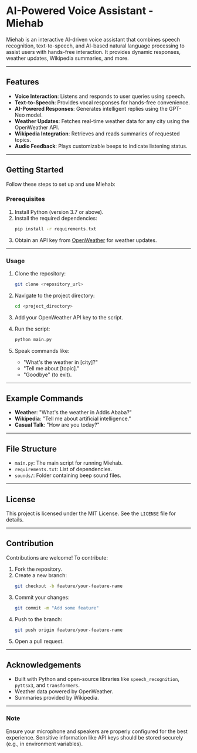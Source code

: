 # AI-Powered Voice Assistant - Miehab

Miehab is an interactive AI-driven voice assistant that combines speech recognition, text-to-speech, and AI-based natural language processing to assist users with hands-free interaction. It provides dynamic responses, weather updates, Wikipedia summaries, and more.

---

## Features

- **Voice Interaction**: Listens and responds to user queries using speech.
- **Text-to-Speech**: Provides vocal responses for hands-free convenience.
- **AI-Powered Responses**: Generates intelligent replies using the GPT-Neo model.
- **Weather Updates**: Fetches real-time weather data for any city using the OpenWeather API.
- **Wikipedia Integration**: Retrieves and reads summaries of requested topics.
- **Audio Feedback**: Plays customizable beeps to indicate listening status.

---

## Getting Started

Follow these steps to set up and use Miehab:

### Prerequisites

1. Install Python (version 3.7 or above).
2. Install the required dependencies:
   ```bash
   pip install -r requirements.txt
   ```
3. Obtain an API key from [OpenWeather](https://openweathermap.org/) for weather updates.

---

### Usage

1. Clone the repository:
   ```bash
   git clone <repository_url>
   ```

2. Navigate to the project directory:
   ```bash
   cd <project_directory>
   ```

3. Add your OpenWeather API key to the script.

4. Run the script:
   ```bash
   python main.py
   ```

5. Speak commands like:
   - "What's the weather in [city]?"
   - "Tell me about [topic]."
   - "Goodbye" (to exit).

---

## Example Commands

- **Weather**: "What's the weather in Addis Ababa?"
- **Wikipedia**: "Tell me about artificial intelligence."
- **Casual Talk**: "How are you today?"

---

## File Structure

- `main.py`: The main script for running Miehab.
- `requirements.txt`: List of dependencies.
- `sounds/`: Folder containing beep sound files.

---

## License

This project is licensed under the MIT License. See the `LICENSE` file for details.

---

## Contribution

Contributions are welcome! To contribute:

1. Fork the repository.
2. Create a new branch:
   ```bash
   git checkout -b feature/your-feature-name
   ```
3. Commit your changes:
   ```bash
   git commit -m "Add some feature"
   ```
4. Push to the branch:
   ```bash
   git push origin feature/your-feature-name
   ```
5. Open a pull request.

---

## Acknowledgements

- Built with Python and open-source libraries like `speech_recognition`, `pyttsx3`, and `transformers`.
- Weather data powered by OpenWeather.
- Summaries provided by Wikipedia.

---

### Note
Ensure your microphone and speakers are properly configured for the best experience. Sensitive information like API keys should be stored securely (e.g., in environment variables).
